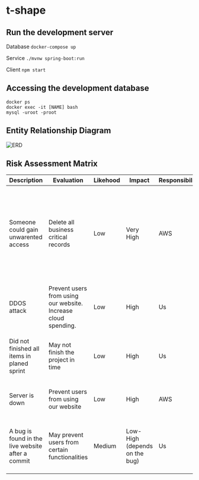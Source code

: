 # t-shape

## Run the development server

Database `docker-compose up`

Service `./mvnw spring-boot:run`

Client `npm start`

## Accessing the development database

```
docker ps
docker exec -it [NAME] bash
mysql -uroot -proot
```

## Entity Relationship Diagram

![ERD](https://i.imgur.com/dTdKfT1.png)

## Risk Assessment Matrix
| Description | Evaluation | Likehood | Impact | Responsibility | Response | Control Measure |
| ----------- | ---------- | -------- | ------ | -------------- | -------- | --------------- |
| Someone could gain unwarented access | Delete all business critical records | Low | Very High | AWS | <ul><li>Indentify/fix vunerability.</li><li>Inform right people.</li><li>Try to recover as much data as possible</li></ul> | <ul><li>(L) Make sure all users have strong password.</li><li>(L) Analyse code to check for vunerabilities.</li><li>(I) Backups</li><li>(I) Limiting user access</li></ul> |
| DDOS attack | Prevent users from using our website. Increase cloud spending. | Low | High | Us | <ul><li>Temporary shut down server.</li><li>Black list ip adresses. </li></ul> | Setup budget alert |
| Did not finished all items in planed sprint | May not finish the project in time | Low | High | Us | Move items to next sprint and re-evaluate verlocity. | Prioritise tasks to make sure that at a minium, the core functionalities are completed. |
| Server is down | Prevent users from using our website | Low | High | AWS | Contact AWS. Create new instances and migrate data from db. | Have backup instances |
| A bug is found in the live website after a commit | May prevent users from certain functionalities | Medium | Low-High (depends on the bug) | Us | Revert commit/fix issue in new commit in some cases | Follow best practices. Have unit, integration and E2E tests. Have a testing team. Use code reviews. |
